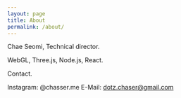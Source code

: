 ```yaml
---
layout: page
title: About
permalink: /about/
---
```

Chae Seomi, Technical director.

WebGL, Three.js, Node.js, React.




Contact.

Instagram: @chasser.me
E-Mail: dotz.chaser@gmail.com